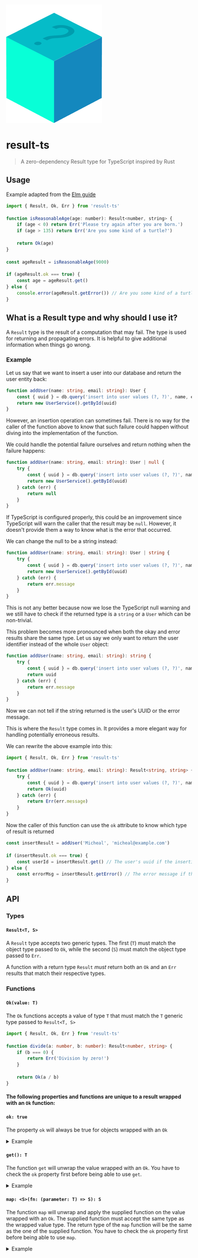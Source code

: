 ![result-ts logo](logo.png)

# result-ts

> A zero-dependency Result type for TypeScript inspired by Rust
## Usage

Example adapted from the [Elm guide](https://guide.elm-lang.org/error_handling/result.html)

```js
import { Result, Ok, Err } from 'result-ts'

function isReasonableAge(age: number): Result<number, string> {
    if (age < 0) return Err('Please try again after you are born.')
    if (age > 135) return Err('Are you some kind of a turtle?')

    return Ok(age)
}

const ageResult = isReasonableAge(9000)

if (ageResult.ok === true) {
    const age = ageResult.get()
} else {
    console.error(ageResult.getError()) // Are you some kind of a turtle?
}
```

## What is a Result type and why should I use it?

A `Result` type is the result of a computation that may fail. The type is used
for returning and propagating errors. It is helpful to give additional
information when things go wrong.

### Example

Let us say that we want to insert a user into our database and return the user
entity back:

```typescript
function addUser(name: string, email: string): User {
    const { uuid } = db.query('insert into user values (?, ?)', name, email)
    return new UserService().getById(uuid)
}
```

However, an insertion operation can sometimes fail. There is no way for the
caller of the function above to know that such failure could happen without diving into the implementation of the function.

We could handle the potential failure ourselves and return nothing when the
failure happens:

```typescript
function addUser(name: string, email: string): User | null {
    try {
        const { uuid } = db.query('insert into user values (?, ?)', name, email)
        return new UserService().getById(uuid)
    } catch (err) {
        return null
    }
}
```

If TypeScript is configured properly, this could be an improvement since TypeScript
will warn the caller that the result may be `null`. However, it doesn't provide them
a way to know what is the error that occurred.

We can change the null to be a string instead:

```typescript
function addUser(name: string, email: string): User | string {
    try {
        const { uuid } = db.query('insert into user values (?, ?)', name, email)
        return new UserService().getById(uuid)
    } catch (err) {
        return err.message
    }
}
```

This is not any better because now we lose the TypeScript null warning and we still
have to check if the returned type is a `string` or a `User` which can be non-trivial.

This problem becomes more pronounced when both the okay and error results share the same type.
Let us say we only want to return the user identifier instead of the whole `User` object:

```typescript
function addUser(name: string, email: string): string {
    try {
        const { uuid } = db.query('insert into user values (?, ?)', name, email)
        return uuid
    } catch (err) {
        return err.message
    }
}
```

Now we can not tell if the string returned is the user's UUID or the error message.

This is where the `Result` type comes in. It provides a more elegant way for
handling potentially erroneous results.

We can rewrite the above example into this:

```typescript
import { Result, Ok, Err } from 'result-ts'

function addUser(name: string, email: string): Result<string, string> {
    try {
        const { uuid } = db.query('insert into user values (?, ?)', name, email)
        return Ok(uuid)
    } catch (err) {
        return Err(err.message)
    }
}
```

Now the caller of this function can use the `ok` attribute to know which type of
result is returned

```typescript
const insertResult = addUser('Micheal', 'micheal@example.com')

if (insertResult.ok === true) {
    const userId = insertResult.get() // The user's uuid if the insertion succeeded
} else {
    const errorMsg = insertResult.getError() // The error message if the insertion failed
}
```

## API

### Types

#### `Result<T, S>`

A `Result` type accepts two generic types. The first (`T`) must match the object type
passed to `Ok`, while the second (`S`) must match the object type passed to `Err`.

A function with a return type `Result` _must_ return both an `Ok` and an `Err` results
that match their respective types.

### Functions

#### `Ok(value: T)`

The `Ok` functions accepts a value of type `T` that must match the `T` generic type passed to `Result<T, S>`

```typescript
import { Result, Ok, Err } from 'result-ts'

function divide(a: number, b: number): Result<number, string> {
    if (b === 0) {
        return Err('Division by zero!')
    }

    return Ok(a / b)
}
```

#### The following properties and functions are unique to a result wrapped with an `Ok` function:

#### `ok: true`

The property `ok` will always be true for objects wrapped with an `Ok`

<details>
  <summary>Example</summary>

```typescript
const okResult = OK('foo')

console.log(okResult.ok) // true
```

</details>

#### `get(): T`

The function `get` will unwrap the value wrapped with an `Ok`. You have to check the `ok` property first before being able to use `get`.

<details>
  <summary>Example</summary>

```typescript
const okResult = OK('foo')

if (okResult.ok === true) {
    console.log(okResult.get()) // foo
}
```

</details>

#### `map: <S>(fn: (parameter: T) => S): S`

The function `map` will unwrap and apply the supplied function on the value wrapped with an `Ok`. The supplied function must accept the same type as the wrapped value type. The return type of the `map` function will be the same as the one of the supplied function. You have to check the `ok` property first before being able to use `map`.

<details>
  <summary>Example</summary>

```typescript
const okResult = OK('foo')

function capitalize(str: string) {
    return str.toUpperCase()
}

if (okResult.ok === true) {
    console.log(okResult.map(capitalize)) // FOO
}
```

</details>
